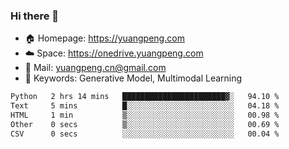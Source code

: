 ### Hi there 👋

- 🏠 Homepage: https://yuangpeng.com
- ☁️ Space: https://onedrive.yuangpeng.com
- 📧 Mail: yuangpeng.cn@gmail.com
- 🌅 Keywords: Generative Model, Multimodal Learning

<!--
**yuangpeng/yuangpeng** is a ✨ _special_ ✨ repository because its `README.md` (this file) appears on your GitHub profile.

Here are some ideas to get you started:

- 🔭 I’m currently working on ...
- 🌱 I’m currently learning ...
- 👯 I’m looking to collaborate on ...
- 🤔 I’m looking for help with ...
- 💬 Ask me about ...
- 📫 How to reach me: ...
- 😄 Pronouns: ...
- ⚡ Fun fact: ...
-->

<!--START_SECTION:waka-->

```txt
Python   2 hrs 14 mins   ███████████████████████▓░   94.10 %
Text     5 mins          █░░░░░░░░░░░░░░░░░░░░░░░░   04.18 %
HTML     1 min           ▒░░░░░░░░░░░░░░░░░░░░░░░░   00.98 %
Other    0 secs          ▒░░░░░░░░░░░░░░░░░░░░░░░░   00.69 %
CSV      0 secs          ░░░░░░░░░░░░░░░░░░░░░░░░░   00.04 %
```

<!--END_SECTION:waka-->
